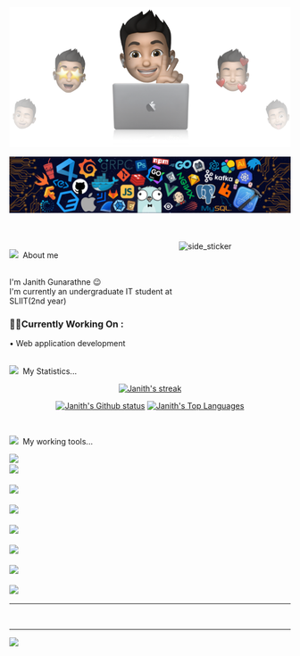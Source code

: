 <p align="center">
 <a href="https://github.com/Janith0113">

<p align="center"><img src="https://raw.githubusercontent.com/KevinPatel04/KevinPatel04/master/cover-thompson.png"></p>
<p align="center"><img src="https://raw.githubusercontent.com/KevinPatel04/KevinPatel04/master/header.png"></p>
 </a>
 </p>

 <br>
 <br>
 
<img align="right" width=200px height=200px alt="side_sticker" src="https://media.giphy.com/media/TEnXkcsHrP4YedChhA/giphy.gif" />




<img src="https://media.giphy.com/media/iY8CRBdQXODJSCERIr/giphy.gif" width="30px">&nbsp; About me 
<br>
<br>



 I'm Janith Gunarathne 😉 <br> 
 I'm currently an undergraduate IT student at SLIIT(2nd year) <br>

### 🧑‍💻Currently Working On : 

 • Web application development<br/>


<br>
<img src="https://media.giphy.com/media/iY8CRBdQXODJSCERIr/giphy.gif" width="30px">&nbsp; My Statistics...


<br>

<p align="center">
  <p align="center">
    <a href="https://github.com/Janith0113/github-readme-streak-stats">
        <img title="🔥 Get streak stats for your profile at git.io/streak-stats" alt="Janith's streak" src="https://github-readme-streak-stats.herokuapp.com/?user=Janith0113&theme=black-ice&hide_border=true&stroke=0000&background=000000"/>
    </a>
  </p>
</p>
<p align="center">
  <p align="center">
      <a href="https://github.com/Janith0113/github-readme-stats"><img alt="Janith's Github status" src="https://github-readme-stats.vercel.app/api?username=Janith0113&theme=react&hide_border=true&bg_color=000000&include_all_commits=true&count_private=true" /></a>
  <a href="https://github.com/Janith0113/github-readme-stats"><img alt="Janith's Top Languages" src="https://github-readme-stats.vercel.app/api/top-langs/?username=Janith0113&theme=react&hide_border=true&bg_color=000000&include_all_commits=true&count_private=true&layout=compact" /></a>
  </p>
</p>


<br>


<img src="https://media.giphy.com/media/iY8CRBdQXODJSCERIr/giphy.gif" width="30px">&nbsp; My working tools...
<p align="left">
  
  <code><img height="50" src="https://github.com/uannabi/-/blob/master/resource/git.svg"></code>
  <code> <img height="50" src="https://github.com/uannabi/-/blob/master/resource/python-icon.svg"> </code>
  <code> <img height="50" src="https://www.vectorlogo.zone/logos/java/java-ar21.svg"> </code>
  <code> <img height="50" src="https://upload.wikimedia.org/wikipedia/commons/7/7e/Spyder_logo.svg"> </code>
  <code> <img height="50" src="https://www.vectorlogo.zone/logos/w3_html5/w3_html5-ar21.svg"> </code>
  <code> <img height="50" src="https://www.vectorlogo.zone/logos/mysql/mysql-ar21.svg"> </code>
  <code> <img height="50" src="https://www.vectorlogo.zone/logos/reactjs/reactjs-ar21.svg"> </code>
  <code> <img height="50" src="https://www.vectorlogo.zone/logos/javascript/javascript-ar21.svg"> </code>
  <hr>
<br>


---
[![](https://visitcount.itsvg.in/api?id=Janith0113&icon=8&color=1)](https://visitcount.itsvg.in)
